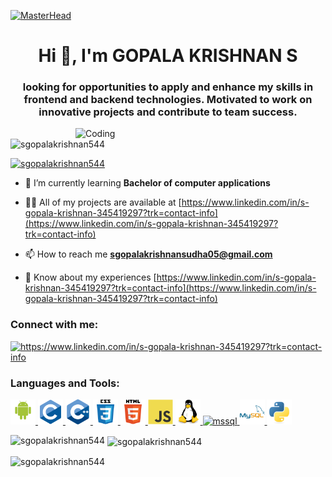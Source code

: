 [![MasterHead](https://1.bp.blogspot.com/-7A4WynwLsMw/XbBpCXG8fHI/AAAAAAAAMt4/uOa1bpLskYgrwGbllhSu2SDj_Mig8SXJQCLcBGAsYHQ/s1600/2000_600px.gif)](https://SGopalakrishnan544.io)
<h1 align="center">Hi 👋, I'm GOPALA KRISHNAN S</h1>
<h3 align="center">looking for opportunities to apply and enhance my skills in frontend and backend technologies. Motivated to work on innovative projects and contribute to team success.</h3>
<img align="right" alt="Coding" width="400" src="https://cdn.dribbble.com/users/1162077/screenshots/3848914/programmer.gif">


<p align="left"> <img src="https://komarev.com/ghpvc/?username=sgopalakrishnan544&label=Profile%20views&color=0e75b6&style=flat" alt="sgopalakrishnan544" /> </p>

<p align="left"> <a href="https://github.com/ryo-ma/github-profile-trophy"><img src="https://github-profile-trophy.vercel.app/?username=sgopalakrishnan544" alt="sgopalakrishnan544" /></a> </p>

- 🌱 I’m currently learning **Bachelor of computer applications**

- 👨‍💻 All of my projects are available at [https://www.linkedin.com/in/s-gopala-krishnan-345419297?trk=contact-info](https://www.linkedin.com/in/s-gopala-krishnan-345419297?trk=contact-info)

- 📫 How to reach me **sgopalakrishnansudha05@gmail.com**

- 📄 Know about my experiences [https://www.linkedin.com/in/s-gopala-krishnan-345419297?trk=contact-info](https://www.linkedin.com/in/s-gopala-krishnan-345419297?trk=contact-info)


<h3 align="left">Connect with me:</h3>
<p align="left">
<a href="https://linkedin.com/in/https://www.linkedin.com/in/s-gopala-krishnan-345419297?trk=contact-info" target="blank"><img align="center" src="https://raw.githubusercontent.com/rahuldkjain/github-profile-readme-generator/master/src/images/icons/Social/linked-in-alt.svg" alt="https://www.linkedin.com/in/s-gopala-krishnan-345419297?trk=contact-info" height="30" width="40" /></a>
</p>

<h3 align="left">Languages and Tools:</h3>
<p align="left"> <a href="https://developer.android.com" target="_blank" rel="noreferrer"> <img src="https://raw.githubusercontent.com/devicons/devicon/master/icons/android/android-original-wordmark.svg" alt="android" width="40" height="40"/> </a> <a href="https://www.cprogramming.com/" target="_blank" rel="noreferrer"> <img src="https://raw.githubusercontent.com/devicons/devicon/master/icons/c/c-original.svg" alt="c" width="40" height="40"/> </a> <a href="https://www.w3schools.com/cpp/" target="_blank" rel="noreferrer"> <img src="https://raw.githubusercontent.com/devicons/devicon/master/icons/cplusplus/cplusplus-original.svg" alt="cplusplus" width="40" height="40"/> </a> <a href="https://www.w3schools.com/css/" target="_blank" rel="noreferrer"> <img src="https://raw.githubusercontent.com/devicons/devicon/master/icons/css3/css3-original-wordmark.svg" alt="css3" width="40" height="40"/> </a> <a href="https://www.w3.org/html/" target="_blank" rel="noreferrer"> <img src="https://raw.githubusercontent.com/devicons/devicon/master/icons/html5/html5-original-wordmark.svg" alt="html5" width="40" height="40"/> </a> <a href="https://developer.mozilla.org/en-US/docs/Web/JavaScript" target="_blank" rel="noreferrer"> <img src="https://raw.githubusercontent.com/devicons/devicon/master/icons/javascript/javascript-original.svg" alt="javascript" width="40" height="40"/> </a> <a href="https://www.linux.org/" target="_blank" rel="noreferrer"> <img src="https://raw.githubusercontent.com/devicons/devicon/master/icons/linux/linux-original.svg" alt="linux" width="40" height="40"/> </a> <a href="https://www.microsoft.com/en-us/sql-server" target="_blank" rel="noreferrer"> <img src="https://www.svgrepo.com/show/303229/microsoft-sql-server-logo.svg" alt="mssql" width="40" height="40"/> </a> <a href="https://www.mysql.com/" target="_blank" rel="noreferrer"> <img src="https://raw.githubusercontent.com/devicons/devicon/master/icons/mysql/mysql-original-wordmark.svg" alt="mysql" width="40" height="40"/> </a> <a href="https://www.python.org" target="_blank" rel="noreferrer"> <img src="https://raw.githubusercontent.com/devicons/devicon/master/icons/python/python-original.svg" alt="python" width="40" height="40"/> </a> </p>

<p><img align="left" src="https://github-readme-stats.vercel.app/api/top-langs?username=sgopalakrishnan544&show_icons=true&locale=en&layout=compact" alt="sgopalakrishnan544" /></p>

<p>&nbsp;<img align="center" src="https://github-readme-stats.vercel.app/api?username=sgopalakrishnan544&show_icons=true&locale=en" alt="sgopalakrishnan544" /></p>

<p><img align="center" src="https://github-readme-streak-stats.herokuapp.com/?user=sgopalakrishnan544&" alt="sgopalakrishnan544" /></p>
